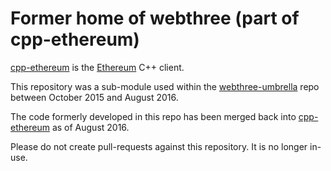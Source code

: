 # Former home of webthree (part of cpp-ethereum)

[cpp-ethereum](http://cpp-ethereum.org) is the [Ethereum](http://ethereum.org) C++ client.

This repository was a sub-module used within the [webthree-umbrella](https://github.com/ethereum/webthree-umbrella)
repo between October 2015 and August 2016.

The code formerly developed in this repo has been merged back into
[cpp-ethereum](https://github.com/ethereum/cpp-ethereum) as of August 2016.

Please do not create pull-requests against this repository.  It is no longer in-use.
